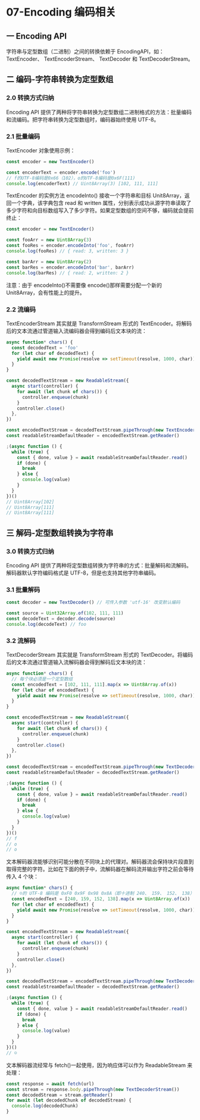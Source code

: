 # 07-Encoding 编码相关

## 一 Encoding API

字符串与定型数组（二进制）之间的转换依赖于 EncodingAPI，如：TextEncoder、 TextEncoderStream、 TextDecoder 和 TextDecoderStream。

## 二 编码-字符串转换为定型数组

### 2.0 转换方式归纳

Encoding API 提供了两种将字符串转换为定型数组二进制格式的方法：批量编码和流编码。把字符串转换为定型数组时，编码器始终使用 UTF-8。

### 2.1 批量编码

TextEncoder 对象使用示例：

```js
const encoder = new TextEncoder()

const encoderText = encoder.encode('foo')
// f的UTF-8编码是0x66（102），o的UTF-8编码是0x6F(111)
console.log(encoderText) // Uint8Array(3) [102, 111, 111]
```

TextEncoder 的实例方法 encodeInto() 接收一个字符串和目标 Unit8Array，返回一个字典，该字典包含 read 和 written 属性，分别表示成功从源字符串读取了多少字符和向目标数组写入了多少字符。如果定型数组的空间不够，编码就会提前终止：

```js
const encoder = new TextEncoder()

const fooArr = new Uint8Array(3)
const fooRes = encoder.encodeInto('foo', fooArr)
console.log(fooRes) // { read: 3, written: 3 }

const barArr = new Uint8Array(2)
const barRes = encoder.encodeInto('bar', barArr)
console.log(barRes) // { read: 2, written: 2 }
```

注意：由于 encodeInto()不需要像 encode()那样需要分配一个新的 Unit8Array，会有性能上的提升。

### 2.2 流编码

TextEncoderStream 其实就是 TransformStream 形式的 TextEncoder。将解码后的文本流通过管道输入流编码器会得到编码后文本块的流：

```js
async function* chars() {
  const decodedText = 'foo'
  for (let char of decodedText) {
    yield await new Promise(resolve => setTimeout(resolve, 1000, char))
  }
}

const decodedTextStream = new ReadableStream({
  async start(controller) {
    for await (let chunk of chars()) {
      controller.enqueue(chunk)
    }
    controller.close()
  },
})

const encodedTextStream = decodedTextStream.pipeThrough(new TextEncoderStream())
const readableStreamDefaultReader = encodedTextStream.getReader()

;(async function () {
  while (true) {
    const { done, value } = await readableStreamDefaultReader.read()
    if (done) {
      break
    } else {
      console.log(value)
    }
  }
})()
// Uint8Array[102]
// Uint8Array[111]
// Uint8Array[111]
```

## 三 解码-定型数组转换为字符串

### 3.0 转换方式归纳

Encoding API 提供了两种将定型数组转换为字符串的方式：批量解码和流解码。解码器默认字符编码格式是 UTF-8，但是也支持其他字符串编码。

### 3.1 批量解码

```js
const decoder = new TextDecoder() // 可传入参数 'utf-16' 改变默认编码

const source = Uint32Array.of(102, 111, 111)
const decodeText = decoder.decode(source)
console.log(decodeText) // foo
```

### 3.2 流解码

TextDecoderStream 其实就是 TransformStream 形式的 TextDecoder。将编码后的文本流通过管道输入流解码器会得到解码后文本块的流：

```js
async function* chars() {
  // 每个块必须是一个定型数组
  const encodedText = [102, 111, 111].map(x => Uint8Array.of(x))
  for (let char of encodedText) {
    yield await new Promise(resolve => setTimeout(resolve, 1000, char))
  }
}

const encodedTextStream = new ReadableStream({
  async start(controller) {
    for await (let chunk of chars()) {
      controller.enqueue(chunk)
    }
    controller.close()
  },
})

const decodedTextStream = encodedTextStream.pipeThrough(new TextDecoderStream())
const readableStreamDefaultReader = decodedTextStream.getReader()

;(async function () {
  while (true) {
    const { done, value } = await readableStreamDefaultReader.read()
    if (done) {
      break
    } else {
      console.log(value)
    }
  }
})()
// f
// o
// o
```

文本解码器流能够识别可能分散在不同块上的代理对。解码器流会保持块片段直到取得完整的字符。比如在下面的例子中，流解码器在解码流并输出字符之前会等待传入 4 个块：

```js
async function* chars() {
  // ☺的 UTF-8 编码是 0xF0 0x9F 0x98 0x8A（即十进制 240、 159、 152、 138）
  const encodedText = [240, 159, 152, 138].map(x => Uint8Array.of(x))
  for (let char of encodedText) {
    yield await new Promise(resolve => setTimeout(resolve, 1000, char))
  }
}

const encodedTextStream = new ReadableStream({
  async start(controller) {
    for await (let chunk of chars()) {
      controller.enqueue(chunk)
    }
    controller.close()
  },
})

const decodedTextStream = encodedTextStream.pipeThrough(new TextDecoderStream())
const readableStreamDefaultReader = decodedTextStream.getReader()

;(async function () {
  while (true) {
    const { done, value } = await readableStreamDefaultReader.read()
    if (done) {
      break
    } else {
      console.log(value)
    }
  }
})()
// ☺
```

文本解码器流经常与 fetch()一起使用，因为响应体可以作为 ReadableStream 来处理：

```js
const response = await fetch(url)
const stream = response.body.pipeThrough(new TextDecoderStream())
const decodedStream = stream.getReader()
for await (let decodedChunk of decodedStream) {
  console.log(decodedChunk)
}
```
